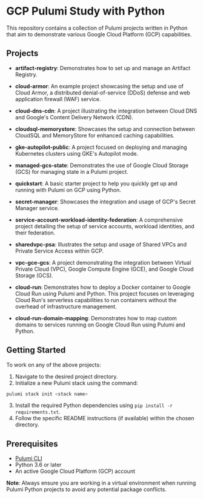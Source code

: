 # GCP Pulumi Study with Python

This repository contains a collection of Pulumi projects written in Python that aim to demonstrate various Google Cloud Platform (GCP) capabilities.

## Projects

- **artifact-registry**: Demonstrates how to set up and manage an Artifact Registry.
  
- **cloud-armor**: An example project showcasing the setup and use of Cloud Armor, a distributed denial-of-service (DDoS) defense and web application firewall (WAF) service.
  
- **cloud-dns-cdn**: A project illustrating the integration between Cloud DNS and Google's Content Delivery Network (CDN).
  
- **cloudsql-memorystore**: Showcases the setup and connection between CloudSQL and MemoryStore for enhanced caching capabilities.
  
- **gke-autopilot-public**: A project focused on deploying and managing Kubernetes clusters using GKE's Autopilot mode.
  
- **managed-gcs-state**: Demonstrates the use of Google Cloud Storage (GCS) for managing state in a Pulumi project.
  
- **quickstart**: A basic starter project to help you quickly get up and running with Pulumi on GCP using Python.
  
- **secret-manager**: Showcases the integration and usage of GCP's Secret Manager service.
  
- **service-account-workload-identity-federation**: A comprehensive project detailing the setup of service accounts, workload identities, and their federation.
  
- **sharedvpc-psa**: Illustrates the setup and usage of Shared VPCs and Private Service Access within GCP.
  
- **vpc-gce-gcs**: A project demonstrating the integration between Virtual Private Cloud (VPC), Google Compute Engine (GCE), and Google Cloud Storage (GCS).

- **cloud-run**: Demonstrates how to deploy a Docker container to Google Cloud Run using Pulumi and Python. This project focuses on leveraging Cloud Run's serverless capabilities to run containers without the overhead of infrastructure management.

- **cloud-run-domain-mapping**: Demonstrates how to map custom domains to services running on Google Cloud Run using Pulumi and Python.

## Getting Started

To work on any of the above projects:

1. Navigate to the desired project directory.
2. Initialize a new Pulumi stack using the command:
```bash
pulumi stack init <stack name>
```
3. Install the required Python dependencies using `pip install -r requirements.txt`.
4. Follow the specific README instructions (if available) within the chosen directory.

## Prerequisites

- [Pulumi CLI](https://www.pulumi.com/docs/get-started/install/)
- Python 3.6 or later
- An active Google Cloud Platform (GCP) account

**Note**: Always ensure you are working in a virtual environment when running Pulumi Python projects to avoid any potential package conflicts.

